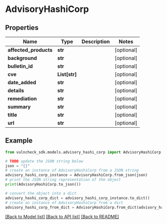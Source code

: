 # AdvisoryHashiCorp


## Properties

Name | Type | Description | Notes
------------ | ------------- | ------------- | -------------
**affected_products** | **str** |  | [optional] 
**background** | **str** |  | [optional] 
**bulletin_id** | **str** |  | [optional] 
**cve** | **List[str]** |  | [optional] 
**date_added** | **str** |  | [optional] 
**details** | **str** |  | [optional] 
**remediation** | **str** |  | [optional] 
**summary** | **str** |  | [optional] 
**title** | **str** |  | [optional] 
**url** | **str** |  | [optional] 

## Example

```python
from vulncheck_sdk.models.advisory_hashi_corp import AdvisoryHashiCorp

# TODO update the JSON string below
json = "{}"
# create an instance of AdvisoryHashiCorp from a JSON string
advisory_hashi_corp_instance = AdvisoryHashiCorp.from_json(json)
# print the JSON string representation of the object
print(AdvisoryHashiCorp.to_json())

# convert the object into a dict
advisory_hashi_corp_dict = advisory_hashi_corp_instance.to_dict()
# create an instance of AdvisoryHashiCorp from a dict
advisory_hashi_corp_from_dict = AdvisoryHashiCorp.from_dict(advisory_hashi_corp_dict)
```
[[Back to Model list]](../README.md#documentation-for-models) [[Back to API list]](../README.md#documentation-for-api-endpoints) [[Back to README]](../README.md)


